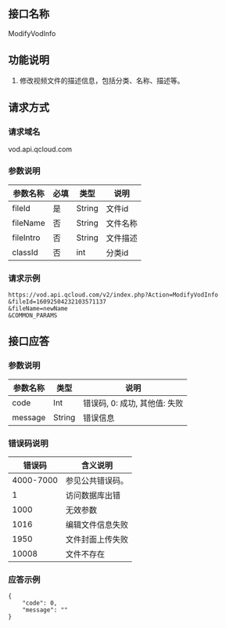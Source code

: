 ## 接口名称
ModifyVodInfo

## 功能说明
1. 修改视频文件的描述信息，包括分类、名称、描述等。

## 请求方式

### 请求域名
vod.api.qcloud.com

### 参数说明
| 参数名称 | 必填 | 类型 | 说明 |
|---------|---------|---------|---------|
| fileId | 是 | String | 文件id |
| fileName | 否 | String | 文件名称 |
| fileIntro | 否 | String | 文件描述 |
| classId | 否 | int | 分类id |

### 请求示例
```
https://vod.api.qcloud.com/v2/index.php?Action=ModifyVodInfo
&fileId=16092504232103571137
&fileName=newName
&COMMON_PARAMS
```
## 接口应答

### 参数说明
| 参数名称 | 类型 | 说明 |
|---------|---------|---------|
| code | Int | 错误码, 0: 成功, 其他值: 失败 |
| message | String | 错误信息 |

### 错误码说明
| 错误码 | 含义说明|
|---------|---------|
| 4000-7000 | 参见公共错误码。  |
| 1 | 访问数据库出错  |
| 1000 | 无效参数  |
| 1016 | 编辑文件信息失败  |
| 1950 | 文件封面上传失败  |
| 10008 | 文件不存在  |

### 应答示例
```
{
    "code": 0,
    "message": ""
}
```
